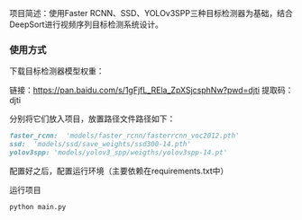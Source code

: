 项目简述：使用Faster RCNN、SSD、YOLOv3SPP三种目标检测器为基础，结合DeepSort进行视频序列目标检测系统设计。



### 使用方式

下载目标检测器模型权重：

链接：https://pan.baidu.com/s/1gFjfL_REla_ZpXSjcsphNw?pwd=djti 提取码：djti

分别将它们放入项目，放置路径文件路径如下：
```markdown
faster_rcnn:  'models/faster_rcnn/fasterrcnn_voc2012.pth'
ssd:  'models/ssd/save_weights/ssd300-14.pth'
yolov3spp: 'models/yolov3_spp/weigths/yolov3spp-14.pt'
```

配置好之后，配置运行环境（主要依赖在requirements.txt中）

运行项目

```cmd
python main.py
```


